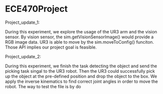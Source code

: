 # ECE470Project

Project_update_1:

During this experiment, we explore the usage of the UR3 arm and the vision sensor. By vision sensor, the sim.getVisionSensorImage() would provide a RGB image data. UR3 is able to move by the sim.moveToConfig() funciton. Those API implies our project goal is feasible. 

Project_update_2:

During this experiment, we finish the task detecting the object and send the picking task singal to the UR3 robot. Then the UR3 could successfully pick up the object at the pre-defined position and drop the object to the box. We apply the inverse kinematics to find correct joint angles in order to move the robot.
The way to test the file is by do
